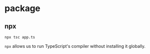 # package

## npx

```shell
npx tsc app.ts
```

`npx` allows us to run TypeScript's compiler without installing it globally.
